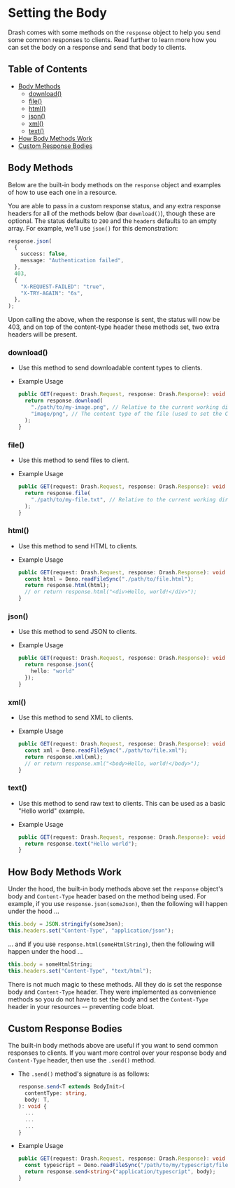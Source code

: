 # Setting the Body

Drash comes with some methods on the `response` object to help you send some
common responses to clients. Read further to learn more how you can set the body
on a response and send that body to clients.

## Table of Contents

- [Body Methods]()
  - [download()](#download)
  - [file()](#file)
  - [html()](#html)
  - [json()](#json)
  - [xml()](#xml)
  - [text()](#text)
- [How Body Methods Work](#how-body-methods-work)
- [Custom Response Bodies](#custom-response-bodies)

## Body Methods

Below are the built-in body methods on the `response` object and examples of how
to use each one in a resource.

You are able to pass in a custom response status, and any extra response headers
for all of the methods below (bar `download()`), though these are optional. The
status defaults to `200` and the `headers` defaults to an empty array. For
example, we'll use `json()` for this demonstration:

```ts
response.json(
  {
    success: false,
    message: "Authentication failed",
  },
  403,
  {
    "X-REQUEST-FAILED": "true",
    "X-TRY-AGAIN": "6s",
  },
);
```

Upon calling the above, when the response is sent, the status will now be 403,
and on top of the content-type header these methods set, two extra headers will
be present.

### download()

- Use this method to send downloadable content types to clients.
- Example Usage

  ```typescript
  public GET(request: Drash.Request, response: Drash.Response): void {
    return response.download(
      "./path/to/my-image.png", // Relative to the current working directory that executed the entrypoint script
      "image/png", // The content type of the file (used to set the Content-Type header on the response)
    );
  }
  ```

### file()

- Use this method to send files to client.
- Example Usage

  ```typescript
  public GET(request: Drash.Request, response: Drash.Response): void {
    return response.file(
      "./path/to/my-file.txt", // Relative to the current working directory that executed the entrypoint script
    );
  }
  ```

### html()

- Use this method to send HTML to clients.
- Example Usage

  ```typescript
  public GET(request: Drash.Request, response: Drash.Response): void {
    const html = Deno.readFileSync("./path/to/file.html");
    return response.html(html);
    // or return response.html("<div>Hello, world!</div>");
  }
  ```

### json()

- Use this method to send JSON to clients.
- Example Usage

  ```typescript
  public GET(request: Drash.Request, response: Drash.Response): void {
    return response.json({
      hello: "world"
    });
  }
  ```

### xml()

- Use this method to send XML to clients.
- Example Usage

  ```typescript
  public GET(request: Drash.Request, response: Drash.Response): void {
    const xml = Deno.readFileSync("./path/to/file.xml");
    return response.xml(xml);
    // or return response.xml("<body>Hello, world!</body>");
  }
  ```

### text()

- Use this method to send raw text to clients. This can be used as a basic
  "Hello world" example.
- Example Usage

  ```typescript
  public GET(request: Drash.Request, response: Drash.Response): void {
    return response.text("Hello world");
  }
  ```

## How Body Methods Work

Under the hood, the built-in body methods above set the `response` object's body
and `Content-Type` header based on the method being used. For example, if you
use `response.json(someJson)`, then the following will happen under the hood ...

```typescript
this.body = JSON.stringify(someJson);
this.headers.set("Content-Type", "application/json");
```

... and if you use `response.html(someHtmlString)`, then the following will
happen under the hood ...

```typescript
this.body = someHtmlString;
this.headers.set("Content-Type", "text/html");
```

There is not much magic to these methods. All they do is set the response body
and `Content-Type` header. They were implemented as convenience methods so you
do not have to set the body and set the `Content-Type` header in your resources
-- preventing code bloat.

## Custom Response Bodies

The built-in body methods above are useful if you want to send common responses
to clients. If you want more control over your response body and `Content-Type`
header, then use the `.send()` method.

- The `.send()` method's signature is as follows:

  ```typescript
  response.send<T extends BodyInit>(
    contentType: string,
    body: T,
  ): void {
    ...
    ...
    ...
  }
  ```

- Example Usage

  ```typescript
  public GET(request: Drash.Request, response: Drash.Response): void {
    const typescript = Deno.readFileSync("/path/to/my/typescript/file.ts");
    return response.send<string>("application/typescript", body);
  }
  ```
